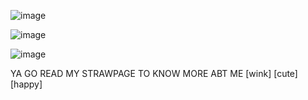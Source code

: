 ![image](https://github.com/user-attachments/assets/7f9de52a-e1f6-4909-89b3-69a681497a96)
      
![image](https://github.com/user-attachments/assets/a4dd3af8-dc1e-487a-a926-b977a2a1e9a3)

![image](https://github.com/user-attachments/assets/0f75c2f0-112c-42dc-a7e0-dd8658ce75d6)

YA GO READ MY STRAWPAGE TO KNOW MORE ABT ME [wink] [cute] [happy]





